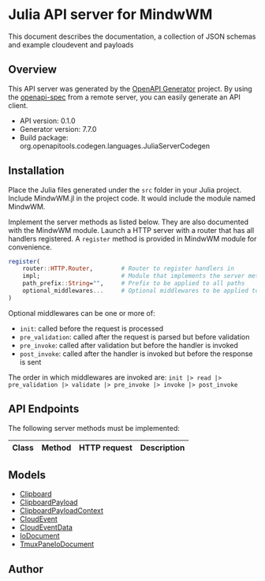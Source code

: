 # Julia API server for MindwWM

This document describes the documentation, a collection of JSON schemas and example cloudevent and payloads

## Overview
This API server was generated by the [OpenAPI Generator](https://openapi-generator.tech) project.  By using the [openapi-spec](https://openapis.org) from a remote server, you can easily generate an API client.

- API version: 0.1.0
- Generator version: 7.7.0
- Build package: org.openapitools.codegen.languages.JuliaServerCodegen


## Installation
Place the Julia files generated under the `src` folder in your Julia project. Include MindwWM.jl in the project code.
It would include the module named MindwWM.

Implement the server methods as listed below. They are also documented with the MindwWM module.
Launch a HTTP server with a router that has all handlers registered. A `register` method is provided in MindwWM module for convenience.

```julia
register(
    router::HTTP.Router,        # Router to register handlers in
    impl;                       # Module that implements the server methods
    path_prefix::String="",     # Prefix to be applied to all paths
    optional_middlewares...     # Optional middlewares to be applied to all handlers
)
```

Optional middlewares can be one or more of:
- `init`: called before the request is processed
- `pre_validation`: called after the request is parsed but before validation
- `pre_invoke`: called after validation but before the handler is invoked
- `post_invoke`: called after the handler is invoked but before the response is sent

The order in which middlewares are invoked are:
`init |> read |> pre_validation |> validate |> pre_invoke |> invoke |> post_invoke`


## API Endpoints

The following server methods must be implemented:

Class | Method | HTTP request | Description
------------ | ------------- | ------------- | -------------



## Models

 - [Clipboard](docs/Clipboard.md)
 - [ClipboardPayload](docs/ClipboardPayload.md)
 - [ClipboardPayloadContext](docs/ClipboardPayloadContext.md)
 - [CloudEvent](docs/CloudEvent.md)
 - [CloudEventData](docs/CloudEventData.md)
 - [IoDocument](docs/IoDocument.md)
 - [TmuxPaneIoDocument](docs/TmuxPaneIoDocument.md)



## Author


